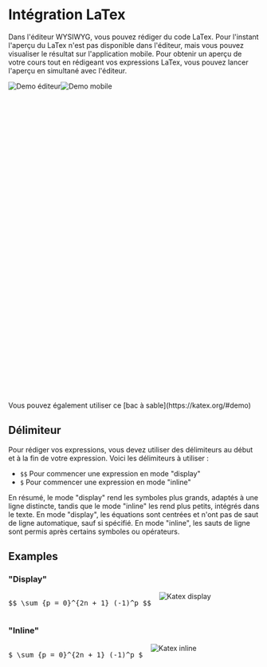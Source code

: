 # Intégration LaTex
Dans l'éditeur WYSIWYG, vous pouvez rédiger du code LaTex. Pour l'instant l'aperçu du LaTex n'est pas disponible dans l'éditeur, mais vous pouvez visualiser le résultat sur l'application mobile. Pour obtenir un aperçu de votre cours tout en rédigeant vos expressions LaTex, vous pouvez lancer l'aperçu en simultané avec l'éditeur.
<div style="display: flex; height: 40rem">
    <img src="../../images/katex-demo-editor.png" alt="Demo éditeur">
    <img src="../../images/katex-demo-mobile.png" alt="Demo mobile">
</div>
Vous pouvez également utiliser ce [bac à sable](https://katex.org/#demo)

## Délimiteur
Pour rédiger vos expressions, vous devez utiliser des délimiteurs au début et à la fin de votre expression. Voici les délimiteurs à utiliser :

- `$$` Pour commencer une expression en mode "display"
- `$` Pour commencer une expression en mode "inline"

En résumé, le mode "display" rend les symboles plus grands, adaptés à une ligne distincte, tandis que le mode "inline" les rend plus petits, intégrés dans le texte. En mode "display", les équations sont centrées et n'ont pas de saut de ligne automatique, sauf si spécifié. En mode "inline", les sauts de ligne sont permis après certains symboles ou opérateurs.

## Examples
### "Display"
<div style="display: flex; gap: 1rem;">
    <pre>$$ \sum_{p = 0}^{2n + 1} (-1)^p $$</pre>
    <img src="../../images/katex-display.png" alt="Katex display">

</div>


### "Inline"
<div style="display: flex; gap: 1rem;">
    <pre>$ \sum_{p = 0}^{2n + 1} (-1)^p $</pre>
    <img src="../../images/katex-inline.png" alt="Katex inline">
</div>